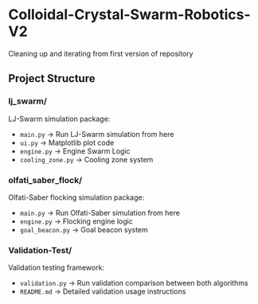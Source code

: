 # Colloidal-Crystal-Swarm-Robotics-V2
Cleaning up and iterating from first version of repository

## Project Structure

### lj_swarm/
LJ-Swarm simulation package:
- `main.py` -> Run LJ-Swarm simulation from here
- `ui.py` -> Matplotlib plot code
- `engine.py` -> Engine Swarm Logic
- `cooling_zone.py` -> Cooling zone system

### olfati_saber_flock/
Olfati-Saber flocking simulation package:
- `main.py` -> Run Olfati-Saber simulation from here
- `engine.py` -> Flocking engine logic
- `goal_beacon.py` -> Goal beacon system

### Validation-Test/
Validation testing framework:
- `validation.py` -> Run validation comparison between both algorithms
- `README.md` -> Detailed validation usage instructions

